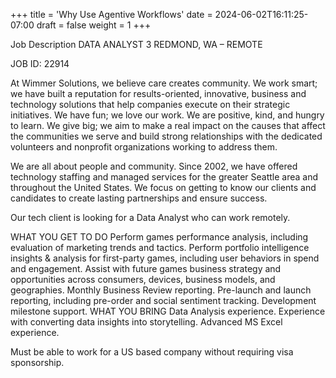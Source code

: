 +++
title = 'Why Use Agentive Workflows'
date = 2024-06-02T16:11:25-07:00
draft = false
weight = 1
+++

Job Description
DATA ANALYST 3
REDMOND, WA – REMOTE

JOB ID: 22914

At Wimmer Solutions, we believe care creates community. We work smart; we have built a reputation for results-oriented, innovative, business and technology solutions that help companies execute on their strategic initiatives. We have fun; we love our work. We are positive, kind, and hungry to learn. We give big; we aim to make a real impact on the causes that affect the communities we serve and build strong relationships with the dedicated volunteers and nonprofit organizations working to address them.

We are all about people and community. Since 2002, we have offered technology staffing and managed services for the greater Seattle area and throughout the United States. We focus on getting to know our clients and candidates to create lasting partnerships and ensure success.

Our tech client is looking for a Data Analyst who can work remotely.

WHAT YOU GET TO DO
Perform games performance analysis, including evaluation of marketing trends and tactics.
Perform portfolio intelligence insights & analysis for first-party games, including user behaviors in spend and engagement.
Assist with future games business strategy and opportunities across consumers, devices, business models, and geographies.
Monthly Business Review reporting.
Pre-launch and launch reporting, including pre-order and social sentiment tracking.
Development milestone support.
WHAT YOU BRING
Data Analysis experience.
Experience with converting data insights into storytelling.
Advanced MS Excel experience.

Must be able to work for a US based company without requiring visa sponsorship.